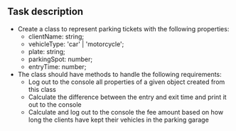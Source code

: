 ## Task description

- Create a class to represent parking tickets with the following properties:
  - clientName: string;
  - vehicleType: 'car' | 'motorcycle';
  - plate: string;
  - parkingSpot: number;
  - entryTime: number;
- The class should have methods to handle the following requirements:
  - Log out to the console all properties of a given object created from this class
  - Calculate the difference between the entry and exit time and print it out to the console
  - Calculate and log out to the console the fee amount based on how long the clients have kept their vehicles in the parking garage
